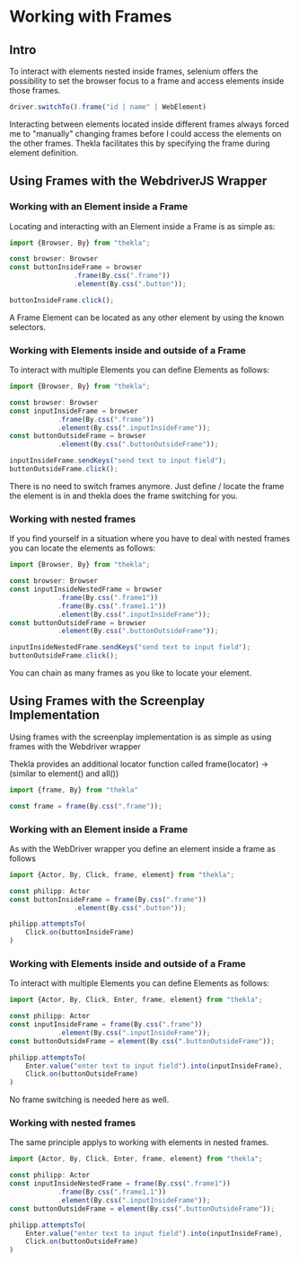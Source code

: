 # Working with Frames
## Intro
To interact with elements nested inside frames, selenium offers the possibility to set the browser focus to a frame and access elements inside those frames.
````typescript
driver.switchTo().frame("id | name" | WebElement)
````
Interacting between elements located inside different frames always forced me to "manually" changing frames before I could access the elements on the other frames.
Thekla facilitates this by specifying the frame during element definition.

## Using Frames with the WebdriverJS Wrapper
### Working with an Element inside a Frame
Locating and interacting with an Element inside a Frame is as simple as:
````typescript
import {Browser, By} from "thekla";

const browser: Browser
const buttonInsideFrame = browser
                .frame(By.css(".frame"))
                .element(By.css(".button"));

buttonInsideFrame.click();
````
A Frame Element can be located as any other element by using the known selectors.

### Working with Elements inside and outside of a Frame
To interact with multiple Elements you can define Elements as follows:
````typescript
import {Browser, By} from "thekla";

const browser: Browser
const inputInsideFrame = browser
            .frame(By.css(".frame"))
            .element(By.css(".inputInsideFrame"));
const buttonOutsideFrame = browser
            .element(By.css(".buttonOutsideFrame"));

inputInsideFrame.sendKeys("send text to input field");
buttonOutsideFrame.click();
````
There is no need to switch frames anymore. Just define / locate the frame the element is in and thekla does the frame switching for you.

### Working with nested frames
If you find yourself in a situation where you have to deal with nested frames you can locate the elements as follows:
````typescript
import {Browser, By} from "thekla";

const browser: Browser
const inputInsideNestedFrame = browser
            .frame(By.css(".frame1"))
            .frame(By.css(".frame1.1"))
            .element(By.css(".inputInsideFrame"));
const buttonOutsideFrame = browser
            .element(By.css(".buttonOutsideFrame"));

inputInsideNestedFrame.sendKeys("send text to input field");
buttonOutsideFrame.click();
````
You can chain as many frames as you like to locate your element.


## Using Frames with the Screenplay Implementation
Using frames with the screenplay implementation is as simple as using frames with the Webdriver wrapper

Thekla provides an additional locator function called frame(locator) -> (similar to element() and all())

````typescript
import {frame, By} from "thekla"

const frame = frame(By.css(".frame"));
````
### Working with an Element inside a Frame
As with the WebDriver wrapper you define an element inside a frame as follows
````typescript
import {Actor, By, Click, frame, element} from "thekla";

const philipp: Actor
const buttonInsideFrame = frame(By.css(".frame"))
                .element(By.css(".button"));

philipp.attemptsTo(
    Click.on(buttonInsideFrame)
)
````

### Working with Elements inside and outside of a Frame

To interact with multiple Elements you can define Elements as follows:
````typescript
import {Actor, By, Click, Enter, frame, element} from "thekla";

const philipp: Actor
const inputInsideFrame = frame(By.css(".frame"))
            .element(By.css(".inputInsideFrame"));
const buttonOutsideFrame = element(By.css(".buttonOutsideFrame"));

philipp.attemptsTo(
    Enter.value("enter text to input field").into(inputInsideFrame),
    Click.on(buttonOutsideFrame)
)
````
No frame switching is needed here as well.

### Working with nested frames
The same principle applys to working with elements in nested frames.
````typescript
import {Actor, By, Click, Enter, frame, element} from "thekla";

const philipp: Actor
const inputInsideNestedFrame = frame(By.css(".frame1"))
            .frame(By.css(".frame1.1"))
            .element(By.css(".inputInsideFrame"));
const buttonOutsideFrame = element(By.css(".buttonOutsideFrame"));

philipp.attemptsTo(
    Enter.value("enter text to input field").into(inputInsideFrame),
    Click.on(buttonOutsideFrame)
)
````